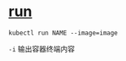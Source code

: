 # [run](https://kubernetes.io/docs/reference/generated/kubectl/kubectl-commands#run)

`kubectl run NAME --image=image`

`-i` 输出容器终端内容
